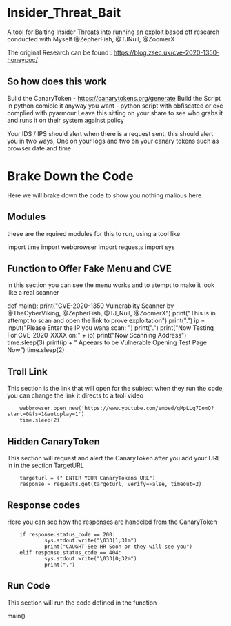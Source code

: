 # Insider_Threat_Bait
A tool for Baiting Insider Threats into running an exploit based off research conducted with Myself @ZepherFish, @TJNull, @ZoomerX 

The original Research can be found : https://blog.zsec.uk/cve-2020-1350-honeypoc/



## So how does this work
Build the CanaryToken - https://canarytokens.org/generate
Build the Script in python 
comiple it anyway you want - python script with obfiscated or exe complied with pyarmour 
Leave this sitting on your share to see who grabs it and runs it on their system against policy

Your IDS / IPS should alert when there is a request sent, this should alert you in two ways, One on your logs and two on your canary tokens such as browser date and time






# Brake Down the Code 
Here we will brake down the code to show you nothing malious here


## Modules
these are the rquired modules for this to run, using a tool like 

import time
import webbrowser
import requests
import sys


## Function to Offer Fake Menu and CVE
in this section you can see the menu works and to atempt to make it look like a real scanner

def main():
        print("CVE-2020-1350 Vulnerablity Scanner by @TheCyberViking, @ZepherFish, @TJ_Null, @ZoomerX")
        print("This is in attempt to scan and open the link to prove exploitation")
        print(".")
        ip = input("Please Enter the IP you wana scan: ")
        print(".")
        print("Now Testing For CVE-2020-XXXX on:" + ip)
        print("Now Scanning Address")
        time.sleep(3)
        print(ip + " Apeears to be Vulnerable Opening Test Page Now")
        time.sleep(2)


## Troll Link
This section is the link that will open for the subject when they run the code, you can change the link it directs to a troll video

        webbrowser.open_new('https://www.youtube.com/embed/gMpLLq7DomQ?start=0&fs=1&autoplay=1')
        time.sleep(2)
 
 
## Hidden CanaryToken
This section will request and alert the CanaryToken after you add your URL in in the section TargetURL
        
        targeturl = (" ENTER YOUR CanaryTokens URL")
        response = requests.get(targeturl, verify=False, timeout=2)
        
        
## Response codes
Here you can see how the responses are handeled from the CanaryToken

        if response.status_code == 200:
                sys.stdout.write("\033[1;31m")
                print("CAUGHT See HR Soon or they will see you")
        elif response.status_code == 404:
                sys.stdout.write("\033[0;32m")
                print(".")


## Run Code
This section will run the code defined in the function

main()
